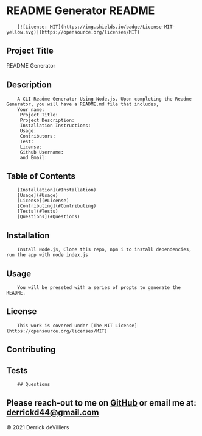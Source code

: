 # README Generator README

        [![License: MIT](https://img.shields.io/badge/License-MIT-yellow.svg)](https://opensource.org/licenses/MIT)

    
    
        

## Project Title  
README Generator 
            
## Description
        A CLI Readme Generator Using Node.js. Upon completing the Readme Generator, you will have a README.md file that includes, 
        Your name:
         Project Title: 
         Project Description: 
         Installation Instructions: 
         Usage: 
         Contributors: 
         Test:
         License: 
         Github Username: 
         and Email:

## Table of Contents
        [Installation](#Installation)
        [Usage](#Usage)
        [License](#License)
        [Contributing](#Contributing)
        [Tests](#Tests)
        [Questions](#Questions)
## Installation
        Install Node.js, Clone this repo, npm i to install dependencies, run the app with node index.js
## Usage
        You will be preseted with a series of propts to generate the README.
## License
        This work is covered under [The MIT License](https://opensource.org/licenses/MIT)
## Contributing
        
## Tests
        

        ## Questions
Please reach-out to me on [GitHub](http://www.github.com/Dirk44) or email me at: [derrickd44@gmail.com](mailto:derrickd44@gmail.com)
---

    

© 2021 Derrick deVilliers